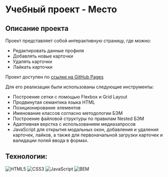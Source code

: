 # Учебный проект - Место

## Описание проекта
Проект представляет собой интерактивную страницу, где можно:
* Редактировать данные профиля
* Добавлять новые карточки
* Удалять карточки
* Лайкать карточки

Проект доступен по [ссылке на GitHub Pages](https://eabramovich.github.io/mesto/)

Для его реализации были использованы следующие инструменты:
* Построение сетки с помощью Flexbox и Grid Layout
* Продвинутая семантика языка HTML
* Позиционирование элементов
* Именование классов согласно методологии БЭМ
* Построение файловой структуры по правилам Nested БЭМ
* Адаптивная верстка с использованием медиазапросов
* JavaScript для открытия модальных окон, добавления и удаления карточек, лайков, а также для первоначальной загрузки карточек и  валидации полей ввода в формах.

## Технологии:

![HTML5](https://img.shields.io/badge/-HTML5-e34f26?logo=html5&logoColor=white)
![CSS3](https://img.shields.io/badge/-CSS3-1572b6?logo=css3&logoColor=white)
![JavaScript](https://img.shields.io/badge/-JavaScript-f7df1e?logo=javaScript&logoColor=black)
![BEM](https://img.shields.io/badge/-BEM-yellowgreen)